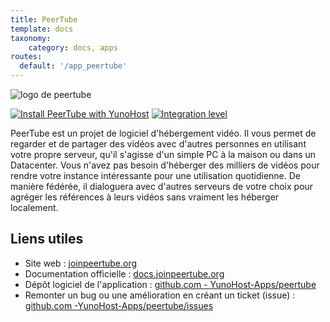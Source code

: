 ```yaml
---
title: PeerTube
template: docs
taxonomy:
    category: docs, apps
routes:
  default: '/app_peertube'
---
```


![logo de peertube](image://peertube_logo.svg?resize=,80)

[![Install PeerTube with YunoHost](https://install-app.yunohost.org/install-with-yunohost.png)](https://install-app.yunohost.org/?app=peertube) [![Integration level](https://dash.yunohost.org/integration/peertube.svg)](https://dash.yunohost.org/appci/app/peertube)

PeerTube est un projet de logiciel d'hébergement vidéo. Il vous permet de regarder et de partager des vidéos avec d'autres personnes en utilisant votre propre serveur, qu'il s'agisse d'un simple PC à la maison ou dans un Datacenter. Vous n'avez pas besoin d'héberger des milliers de vidéos pour rendre votre instance intéressante pour une utilisation quotidienne. De manière fédérée, il dialoguera avec d'autres serveurs de votre choix pour agréger les références à leurs vidéos sans vraiment les héberger localement.


## Liens utiles

+ Site web : [joinpeertube.org](https://joinpeertube.org)
+ Documentation officielle : [docs.joinpeertube.org](https://docs.joinpeertube.org)
+ Dépôt logiciel de l'application : [github.com - YunoHost-Apps/peertube](https://github.com/YunoHost-Apps/peertube_ynh)
+ Remonter un bug ou une amélioration en créant un ticket (issue) : [github.com -YunoHost-Apps/peertube/issues](https://github.com/YunoHost-Apps/peertube_ynh/issues)
